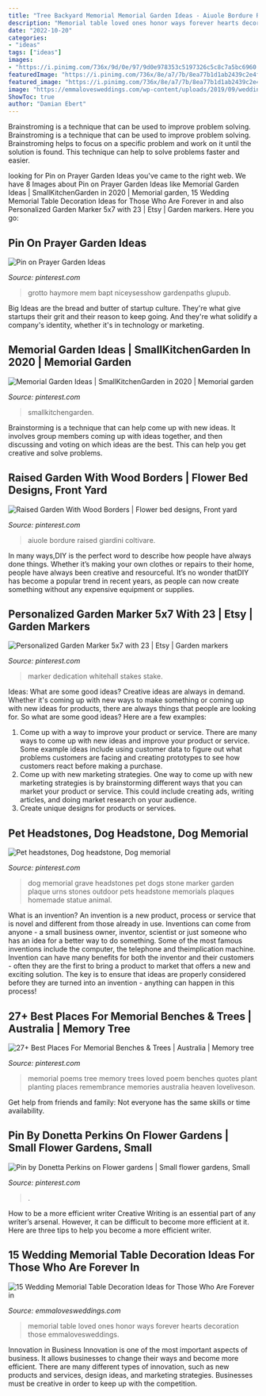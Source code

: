 ```yaml
---
title: "Tree Backyard Memorial Memorial Garden Ideas - Aiuole Bordure Raised Giardini Coltivare"
description: "Memorial table loved ones honor ways forever hearts decoration those emmalovesweddings"
date: "2022-10-20"
categories:
- "ideas"
tags: ["ideas"]
images:
- "https://i.pinimg.com/736x/9d/0e/97/9d0e978353c5197326c5c8c7a5bc6960.jpg"
featuredImage: "https://i.pinimg.com/736x/8e/a7/7b/8ea77b1d1ab2439c2e4f3af946ba4d55--tiered-garden-box-garden.jpg"
featured_image: "https://i.pinimg.com/736x/8e/a7/7b/8ea77b1d1ab2439c2e4f3af946ba4d55--tiered-garden-box-garden.jpg"
image: "https://emmalovesweddings.com/wp-content/uploads/2019/09/wedding-memorial-table-to-honor-loved-ones.jpg"
ShowToc: true
author: "Damian Ebert"
---
```



Brainstroming is a technique that can be used to improve problem solving.
Brainstroming is a technique that can be used to improve problem solving. Brainstroming helps to focus on a specific problem and work on it until the solution is found. This technique can help to solve problems faster and easier.

	

		
looking for Pin on Prayer Garden Ideas you've came to the right web. We have 8 Images about Pin on Prayer Garden Ideas like Memorial Garden Ideas | SmallKitchenGarden in 2020 | Memorial garden, 15 Wedding Memorial Table Decoration Ideas for Those Who Are Forever in and also Personalized Garden Marker 5x7 with 23 | Etsy | Garden markers. Here you go:
		
    
## Pin On Prayer Garden Ideas

<img loading=lazy src="https://i.pinimg.com/736x/28/4c/ad/284cad592f3884387a5f571b62f8c505--memorial-gardens-memorial-garden-ideas.jpg" onerror="this.onerror=null;this.src='https://tse3.mm.bing.net/th?id=OIP.sefKu96zqT1fOcVmH-02sgHaLq&amp;pid=15.1';" alt="Pin on Prayer Garden Ideas">

_Source: pinterest.com_

>grotto haymore mem bapt niceysesshow gardenpaths glupub. 

	

Big Ideas are the bread and butter of startup culture. They're what give startups their grit and their reason to keep going. And they're what solidify a company's identity, whether it's in technology or marketing.

    
## Memorial Garden Ideas | SmallKitchenGarden In 2020 | Memorial Garden

<img loading=lazy src="https://i.pinimg.com/736x/9d/0e/97/9d0e978353c5197326c5c8c7a5bc6960.jpg" onerror="this.onerror=null;this.src='https://tse4.mm.bing.net/th?id=OIP.btYrajM-tvB4p7T2fUReDgHaLH&amp;pid=15.1';" alt="Memorial Garden Ideas | SmallKitchenGarden in 2020 | Memorial garden">

_Source: pinterest.com_

>smallkitchengarden. 

	

Brainstorming is a technique that can help come up with new ideas. It involves group members coming up with ideas together, and then discussing and voting on which ideas are the best. This can help you get creative and solve problems.

    
## Raised Garden With Wood Borders | Flower Bed Designs, Front Yard

<img loading=lazy src="https://i.pinimg.com/736x/8e/a7/7b/8ea77b1d1ab2439c2e4f3af946ba4d55--tiered-garden-box-garden.jpg" onerror="this.onerror=null;this.src='https://tse2.mm.bing.net/th?id=OIP.oH4-Kq-KdKnujdP3M6WPRADhEs&amp;pid=15.1';" alt="Raised Garden With Wood Borders | Flower bed designs, Front yard">

_Source: pinterest.com_

>aiuole bordure raised giardini coltivare. 

	

In many ways,DIY is the perfect word to describe how people have always done things. Whether it’s making your own clothes or repairs to their home, people have always been creative and resourceful. It’s no wonder thatDIY has become a popular trend in recent years, as people can now create something without any expensive equipment or supplies.

    
## Personalized Garden Marker 5x7 With 23 | Etsy | Garden Markers

<img loading=lazy src="https://i.pinimg.com/736x/ec/5b/17/ec5b171797acaf16317db2085e7f7bbb.jpg" onerror="this.onerror=null;this.src='https://tse1.mm.bing.net/th?id=OIP.NGlKkXsk8Dy2CsI2O6ySHgHaHa&amp;pid=15.1';" alt="Personalized Garden Marker 5x7 with 23 | Etsy | Garden markers">

_Source: pinterest.com_

>marker dedication whitehall stakes stake. 

	

Ideas: What are some good ideas?
Creative ideas are always in demand. Whether it's coming up with new ways to make something or coming up with new ideas for products, there are always things that people are looking for. So what are some good ideas? Here are a few examples: 
1. Come up with a way to improve your product or service. There are many ways to come up with new ideas and improve your product or service. Some example ideas include using customer data to figure out what problems customers are facing and creating prototypes to see how customers react before making a purchase. 
2. Come up with new marketing strategies. One way to come up with new marketing strategies is by brainstorming different ways that you can market your product or service. This could include creating ads, writing articles, and doing market research on your audience. 
3. Create unique designs for products or services.

    
## Pet Headstones, Dog Headstone, Dog Memorial

<img loading=lazy src="https://i.pinimg.com/736x/1b/2d/04/1b2d043574cd38e77c826d9fb851659b--memorial-urns-memorial-ideas.jpg" onerror="this.onerror=null;this.src='https://tse2.mm.bing.net/th?id=OIP.hXRF8WGryrOr1yBYCwBEtwHaJ4&amp;pid=15.1';" alt="Pet headstones, Dog headstone, Dog memorial">

_Source: pinterest.com_

>dog memorial grave headstones pet dogs stone marker garden plaque urns stones outdoor pets headstone memorials plaques homemade statue animal. 

	

What is an invention?
An invention is a new product, process or service that is novel and different from those already in use. Inventions can come from anyone - a small business owner, inventor, scientist or just someone who has an idea for a better way to do something. Some of the most famous inventions include the computer, the telephone and theimplication machine. 
Invention can have many benefits for both the inventor and their customers - often they are the first to bring a product to market that offers a new and exciting solution. The key is to ensure that ideas are properly considered before they are turned into an invention - anything can happen in this process!

    
## 27+ Best Places For Memorial Benches &amp; Trees | Australia | Memory Tree

<img loading=lazy src="https://i.pinimg.com/originals/ea/c7/31/eac731289ca7f82cb5f46cefaaef262d.png" onerror="this.onerror=null;this.src='https://tse4.mm.bing.net/th?id=OIP.x7-TVJtgKslK1PMC74qWMQHaLG&amp;pid=15.1';" alt="27+ Best Places For Memorial Benches &amp; Trees | Australia | Memory tree">

_Source: pinterest.com_

>memorial poems tree memory trees loved poem benches quotes plant planting places remembrance memories australia heaven loveliveson. 

	

Get help from friends and family: Not everyone has the same skills or time availability.

    
## Pin By Donetta Perkins On Flower Gardens | Small Flower Gardens, Small

<img loading=lazy src="https://i.pinimg.com/736x/86/52/dd/8652dd967f697d70b2d4cdc222fd5c64.jpg" onerror="this.onerror=null;this.src='https://tse4.mm.bing.net/th?id=OIP.8bPADtU3icmF0s4KwfkF1QHaFj&amp;pid=15.1';" alt="Pin by Donetta Perkins on Flower gardens | Small flower gardens, Small">

_Source: pinterest.com_

>. 

	

How to be a more efficient writer
Creative Writing is an essential part of any writer’s arsenal. However, it can be difficult to become more efficient at it. Here are three tips to help you become a more efficient writer.

    
## 15 Wedding Memorial Table Decoration Ideas For Those Who Are Forever In

<img loading=lazy src="https://emmalovesweddings.com/wp-content/uploads/2019/09/wedding-memorial-table-to-honor-loved-ones.jpg" onerror="this.onerror=null;this.src='https://tse2.mm.bing.net/th?id=OIP.nOiq0kQlZ_MYrp2HX4FeqgHaLl&amp;pid=15.1';" alt="15 Wedding Memorial Table Decoration Ideas for Those Who Are Forever in">

_Source: emmalovesweddings.com_

>memorial table loved ones honor ways forever hearts decoration those emmalovesweddings. 

	

Innovation in Business
Innovation is one of the most important aspects of business. It allows businesses to change their ways and become more efficient. There are many different types of innovation, such as new products and services, design ideas, and marketing strategies. Businesses must be creative in order to keep up with the competition.

